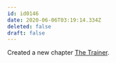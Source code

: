 ```yaml
---
id: id0146
date: 2020-06-06T03:19:14.334Z
deleted: false
draft: false
---
```


Created a new chapter [The Trainer][1].

[1]: the-trainer.html
